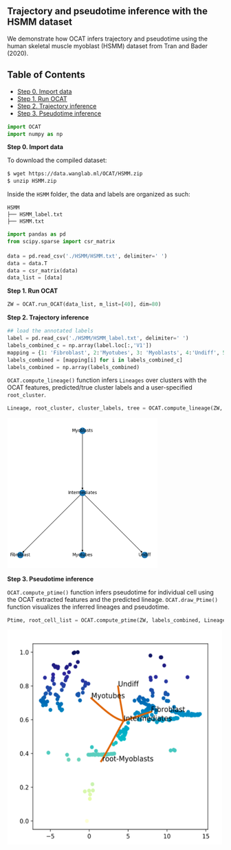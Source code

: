 ## Trajectory and pseudotime inference with the HSMM dataset
We demonstrate how OCAT infers trajectory and pseudotime using the human skeletal muscle myoblast (HSMM) dataset from Tran and Bader (2020). 

## Table of Contents
- [Step 0. Import data](#data_import)
- [Step 1. Run OCAT](#run_OCAT)
- [Step 2. Trajectory inference](#trajectory)
- [Step 3. Pseudotime inference](#pseudo)


```python
import OCAT
import numpy as np
```

<a name="data_import"></a>**Step 0. Import data**     

To download the compiled dataset:
```bash
$ wget https://data.wanglab.ml/OCAT/HSMM.zip
$ unzip HSMM.zip 
```

Inside the `HSMM` folder, the data and labels are organized as such:
```
HSMM
├── HSMM_label.txt
├── HSMM.txt
```

```python
import pandas as pd
from scipy.sparse import csr_matrix

data = pd.read_csv('./HSMM/HSMM.txt', delimiter=' ')
data = data.T
data = csr_matrix(data)
data_list = [data]
```

<a name="run_OCAT"></a>**Step 1. Run OCAT**

```python
ZW = OCAT.run_OCAT(data_list, m_list=[40], dim=80)
```

<a name="trajectory"></a>**Step 2. Trajectory inference**

```python
## load the annotated labels
label = pd.read_csv('./HSMM/HSMM_label.txt', delimiter=' ')
labels_combined_c = np.array(label.loc[:,'V1'])
mapping = {1: 'Fibroblast', 2:'Myotubes', 3: 'Myoblasts', 4:'Undiff', 5:'Intermediates'}
labels_combined = [mapping[i] for i in labels_combined_c]
labels_combined = np.array(labels_combined)
```

`OCAT.compute_lineage()` function infers `Lineages` over clusters with the OCAT features, predicted/true cluster labels and a user-specified `root_cluster`.

```python
Lineage, root_cluster, cluster_labels, tree = OCAT.compute_lineage(ZW, labels_combined, root_cluster='Myoblasts', name='OE', reverse=0)
```
<img src="https://github.com/bowang-lab/OCAT/blob/master/img/trajectory.png" width="350" height="350"/>

<a name="pseudo"></a>**Step 3. Pseudotime inference**

`OCAT.compute_ptime()` function infers pseudotime for individual cell using the OCAT extracted features and the predicted lineage. `OCAT.draw_Ptime()` function visualizes the inferred lineages and pseudotime.

```python
Ptime, root_cell_list = OCAT.compute_ptime(ZW, labels_combined, Lineage, root_cluster=root_cluster, latent=None)
```
<img src="https://github.com/bowang-lab/OCAT/blob/master/img/ptime.png" width="500" height="500"/>
